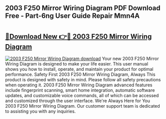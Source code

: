 ## 2003 F250 Mirror Wiring Diagram PDF Download Free - Part-6ng User Guide Repair Mmn4A

# <h2><a href="http://dfs1rii.blite.top/?on=2003+F250+Mirror+Wiring+Diagram">🔗Download New 👉🔴 2003 F250 Mirror Wiring Diagram</a></h2>

[![2003 F250 Mirror Wiring Diagram download](https://i.imgur.com/lujVjoI.png)](http://dfs1rii.blite.top/?on=2003+F250+Mirror+Wiring+Diagram)
Your new 2003 F250 Mirror Wiring Diagram is designed to make your life easier. This user manual shows you how to install, operate, and maintain your product for optimal performance. Safety First 2003 F250 Mirror Wiring Diagram, Always This product is designed with safety in mind. Please follow all safety precautions when operating it. 2003 F250 Mirror Wiring Diagram advanced features include fingerprint scanning, smart home integration, automatic software updates, and customizable voice commands, all of which can be accessed and customized through the user interface. We're Always Here for You 2003 F250 Mirror Wiring Diagram. Our customer support team is dedicated to assisting you with any inquiries.
